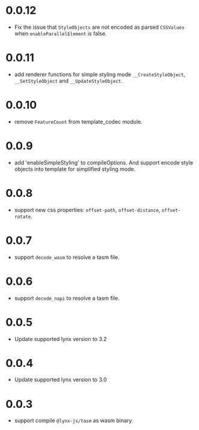 # 0.0.12
* Fix the issue that `StyleObjects` are not encoded as parsed `CSSValues` when `enableParallelElement` is false.

# 0.0.11
* add renderer functions for simple styling mode `__CreateStyleObject`, `__SetStyleObject` and `__UpdateStyleObject`.

# 0.0.10
* remove `FeatureCount` from template_codec module.

# 0.0.9
* add 'enableSimpleStyling' to compileOptions. And support encode style objects into template for simplified styling mode.

# 0.0.8
* support new css properties: `offset-path`, `offset-distance`, `offset-rotate`.

# 0.0.7
* support `decode_wasm` to resolve a tasm file.

# 0.0.6
* support `decode_napi` to resolve a tasm file.

# 0.0.5
* Update supported lynx version to 3.2

# 0.0.4
* Update supported lynx version to 3.0

# 0.0.3
* support compile `@lynx-js/tasm` as wasm binary.
